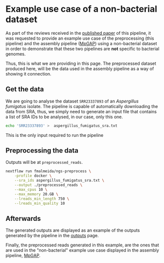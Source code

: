# Example use case of a non-bacterial dataset

As part of the reviews received in the [published paper](https://doi.org/10.12688/f1000research.139488.1) of this pipeline, it was requested to provide an example use case of the preprocessing (this pipeline) and the assembly pipeline ([MpGAP](https://github.com/fmalmeida/MpGAP)) using a non-bacterial dataset in order to demonstrate that these two pipelines are **not** specific to bacterial genomes.

Thus, this is what we are providing in this page. The preprocessed dataset produced here, will be the data used in the assembly pipeline as a way of showing it connection.

## Get the data

We are going to analyse the dataset `SRR23337893` of an _Aspergillus fumigatus_ isolate. The pipeline is capable of automatically downloading the data from SRA, thus, we simply need to generate an input file that contains a list of SRA IDs to be analysed, in our case, only this one.


```bash
echo 'SRR23337893' >  aspergillus_fumigatus_sra.txt
```

This is the only input required to run the pipeline

## Preprocessing the data

Outputs will be at `preprocessed_reads`.

```bash
nextflow run fmalmeida/ngs-preprocess \
    -profile docker \
    --sra_ids aspergillus_fumigatus_sra.txt \
    --output ./preprocessed_reads \
    --max_cpus 10 \
    --max_memory 20.GB \
    --lreads_min_length 750 \
    --lreads_min_quality 10
```

## Afterwards

The generated outputs are displayed as an example of the outputs generated by the pipeline in the [outputs](outputs.md#) page.

Finally, the preprocessed reads generated in this example, are the ones that are used in the "non-bacterial" example use case displayed in the assembly pipeline, [MpGAP](https://mpgap.readthedocs.io/en/latest/index.html).
